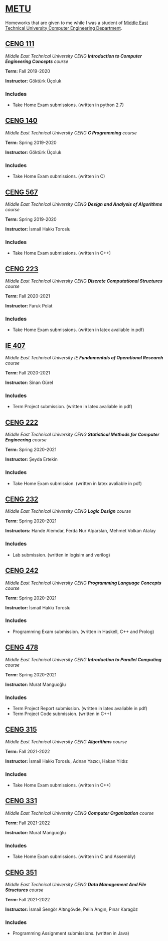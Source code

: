 # [METU](https://www.metu.edu.tr/)
Homeworks that are given to me while I was a student of [Middle East Technical University Computer Engineering Department](https://ceng.metu.edu.tr/).
## [CENG 111](https://github.com/e-hengirmen/METU/tree/master/CENG111)
_Middle East Technical University CENG **Introduction to Computer Engineering Concepts** course_

**Term:** Fall 2019-2020

**Instructor:** Göktürk Üçoluk
### Includes

* Take Home Exam submissions. (written in python 2.7)
## [CENG 140](https://github.com/e-hengirmen/METU/tree/master/CENG140)
_Middle East Technical University CENG **C Programming** course_

**Term:** Spring 2019-2020

**Instructor:** Göktürk Üçoluk
### Includes
* Take Home Exam submissions. (written in C)
## [CENG 567](https://github.com/e-hengirmen/METU/tree/master/CENG567)
_Middle East Technical University CENG **Design and Analysis of Algorithms** course_

**Term:** Spring 2019-2020

**Instructor:** İsmail Hakkı Toroslu
### Includes
* Take Home Exam submissions. (written in C++)
## [CENG 223](https://github.com/e-hengirmen/METU/tree/master/CENG223)
_Middle East Technical University CENG **Discrete Computational Structures** course_

**Term:** Fall 2020-2021

**Instructor:** Faruk Polat
### Includes
* Take Home Exam submissions. (written in latex avaliable in pdf)
## [IE 407](https://github.com/e-hengirmen/METU/tree/master/IE407)
_Middle East Technical University IE **Fundamentals of Operational Research** course_

**Term:** Fall 2020-2021

**Instructor:** Sinan Gürel
### Includes
* Term Project submission. (written in latex avaliable in pdf)
## [CENG 222](https://github.com/e-hengirmen/METU/tree/master/CENG222)
_Middle East Technical University CENG **Statistical Methods for Computer Engineering** course_

**Term:** Spring 2020-2021

**Instructor:** Şeyda Ertekin
### Includes
* Take Home Exam submission. (written in latex avaliable in pdf)
## [CENG 232](https://github.com/e-hengirmen/METU/tree/master/CENG232)
_Middle East Technical University CENG **Logic Design** course_

**Term:** Spring 2020-2021

**Instructors:** Hande Alemdar, Ferda Nur Alparslan, Mehmet Volkan Atalay
### Includes
* Lab submission. (written in logisim and verilog)
## [CENG 242](https://github.com/e-hengirmen/METU/tree/master/CENG242)
_Middle East Technical University CENG **Programming Language Concepts** course_

**Term:** Spring 2020-2021

**Instructor:** İsmail Hakkı Toroslu
### Includes
* Programming Exam submission. (written in Haskell, C++ and Prolog)
## [CENG 478](https://github.com/e-hengirmen/ceng478-tp)
_Middle East Technical University CENG **Introduction to Parallel Computing** course_

**Term:** Spring 2020-2021

**Instructor:** Murat Manguoğlu
### Includes
* Term Project Report submission. (written in latex avaliable in pdf)
* Term Project Code submission. (written in C++)
## [CENG 315](https://github.com/e-hengirmen/METU/tree/master/CENG315)
_Middle East Technical University CENG **Algorithms** course_

**Term:** Fall 2021-2022

**Instructor:** İsmail Hakkı Toroslu, Adnan Yazıcı, Hakan Yıldız
### Includes
* Take Home Exam submissions. (written in C++)
## [CENG 331](https://github.com/e-hengirmen/METU/tree/master/CENG331)
_Middle East Technical University CENG **Computer Organization** course_

**Term:** Fall 2021-2022

**Instructor:** Murat Manguoğlu
### Includes
* Take Home Exam submissions. (written in C and Assembly)
## [CENG 351](https://github.com/e-hengirmen/METU/tree/master/CENG351)
_Middle East Technical University CENG **Data Management And File Structures** course_

**Term:** Fall 2021-2022

**Instructor:** İsmail Sengör Altıngövde, Pelin Angın, Pınar Karagöz
### Includes
* Programming Assignment submissions. (written in Java)
